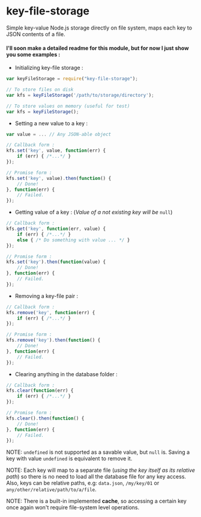 # key-file-storage
Simple key-value Node.js storage directly on file system, maps each key to JSON contents of a file.

#### I'll soon make a detailed readme for this module, but for now I just show you some examples :

+ Initializing key-file storage :
```javascript
var keyFileStorage = require("key-file-storage");

// To store files on disk
var kfs = keyFileStorage('/path/to/storage/directory');

// To store values on memory (useful for test)
var kfs = keyFileStorage();
```

+ Setting a new value to a key :
```javascript
var value = ... // Any JSON-able object

// Callback form :
kfs.set('key', value, function(err) {
    if (err) { /*...*/ }
});

// Promise form :
kfs.set('key', value).then(function() {
    // Done!
}, function(err) {
    // Failed.
});
```

+ Getting value of a key : (*Value of a not existing key will be* `null`)
```javascript
// Callback form :
kfs.get('key', function(err, value) {
    if (err) { /*...*/ }
    else { /* Do something with value ... */ }
});

// Promise form :
kfs.set('key').then(function(value) {
    // Done!
}, function(err) {
    // Failed.
});
```

+ Removing a key-file pair :
```javascript
// Callback form :
kfs.remove('key', function(err) {
    if (err) { /*...*/ }
});

// Promise form :
kfs.remove('key').then(function() {
    // Done!
}, function(err) {
    // Failed.
});
```

+ Clearing anything in the database folder :
```javascript
// Callback form :
kfs.clear(function(err) {
    if (err) { /*...*/ }
});

// Promise form :
kfs.clear().then(function() {
    // Done!
}, function(err) {
    // Failed.
});
```

NOTE: `undefined` is not supported as a savable value, but `null` is. Saving a key with value `undefined` is equivalent to remove it.

NOTE: Each key will map to a separate file (*using the key itself as its relative path*) so there is no need to load all the database file for any key access. Also, keys can be relative paths, e.g: `data.json`, `/my/key/01` or `any/other/relative/path/to/a/file`.

NOTE: There is a built-in implemented **cache**, so accessing a certain key once again won't require file-system level operations.